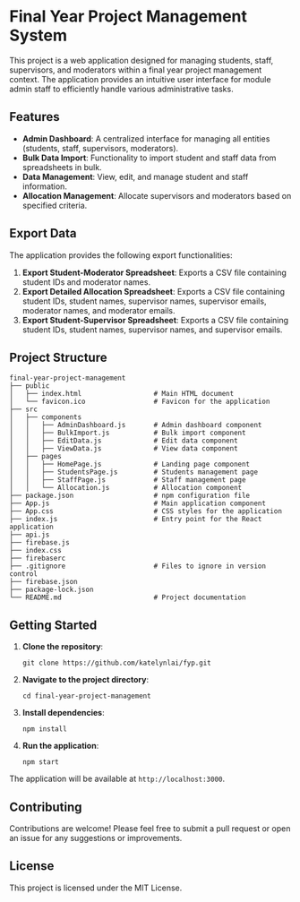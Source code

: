 # Final Year Project Management System

This project is a web application designed for managing students, staff, supervisors, and moderators within a final year project management context. The application provides an intuitive user interface for module admin staff to efficiently handle various administrative tasks.

## Features

- **Admin Dashboard**: A centralized interface for managing all entities (students, staff, supervisors, moderators).
- **Bulk Data Import**: Functionality to import student and staff data from spreadsheets in bulk.
- **Data Management**: View, edit, and manage student and staff information.
- **Allocation Management**: Allocate supervisors and moderators based on specified criteria.

## Export Data

The application provides the following export functionalities:

1. **Export Student-Moderator Spreadsheet**: Exports a CSV file containing student IDs and moderator names.
2. **Export Detailed Allocation Spreadsheet**: Exports a CSV file containing student IDs, student names, supervisor names, supervisor emails, moderator names, and moderator emails.
3. **Export Student-Supervisor Spreadsheet**: Exports a CSV file containing student IDs, student names, supervisor names, and supervisor emails.

## Project Structure

```
final-year-project-management
├── public
│   ├── index.html                  # Main HTML document
│   └── favicon.ico                 # Favicon for the application
├── src
│   ├── components
│   │   ├── AdminDashboard.js       # Admin dashboard component
│   │   ├── BulkImport.js           # Bulk import component
│   │   ├── EditData.js             # Edit data component
│   │   ├── ViewData.js             # View data component
│   ├── pages
│   │   ├── HomePage.js             # Landing page component
│   │   ├── StudentsPage.js         # Students management page
│   │   ├── StaffPage.js            # Staff management page
│   │   └── Allocation.js           # Allocation component
├── package.json                    # npm configuration file
├── App.js                          # Main application component
├── App.css                         # CSS styles for the application
├── index.js                        # Entry point for the React application
├── api.js                    
├── firebase.js 
├── index.css
├── firebaserc
├── .gitignore                      # Files to ignore in version control
├── firebase.json
├── package-lock.json
└── README.md                       # Project documentation
```

## Getting Started

1. **Clone the repository**:
   ```
   git clone https://github.com/katelynlai/fyp.git
   ```

2. **Navigate to the project directory**:
   ```
   cd final-year-project-management
   ```

3. **Install dependencies**:
   ```
   npm install
   ```

4. **Run the application**:
   ```
   npm start
   ```

The application will be available at `http://localhost:3000`.

## Contributing

Contributions are welcome! Please feel free to submit a pull request or open an issue for any suggestions or improvements.

## License

This project is licensed under the MIT License.
